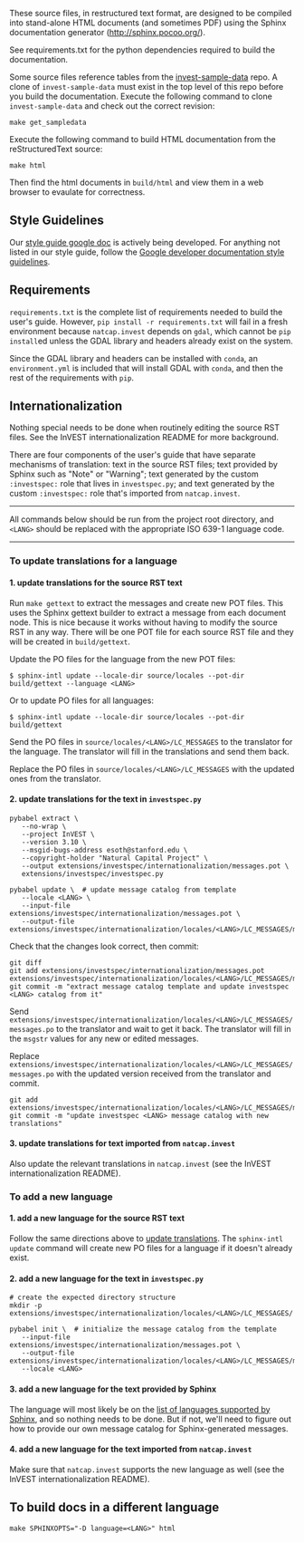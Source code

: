 These source files, in restructured text format, are designed to be compiled into stand-alone HTML documents
(and sometimes PDF) using the Sphinx documentation generator (http://sphinx.pocoo.org/).

See requirements.txt for the python dependencies required to build the documentation.

Some source files reference tables from the [invest-sample-data](https://bitbucket.org/natcap/invest-sample-data/src/master/) repo.
A clone of `invest-sample-data` must exist in the top level of this repo before you build the documentation.
Execute the following command to clone `invest-sample-data` and check out the correct revision:

`make get_sampledata`

Execute the following command to build HTML documentation from the reStructuredText source:

`make html`

Then find the html documents in `build/html` and view them in a web browser to evaulate for correctness.

## Style Guidelines

Our [style guide google doc](https://docs.google.com/document/d/1BHwHDu_I-x0s_2GsbUb4rfVmXMkl7kl97sx2suBTLh8/edit?usp=sharing) is actively being developed.
For anything not listed in our style guide, follow the [Google developer documentation style guidelines](https://developers.google.com/style).

## Requirements

`requirements.txt` is the complete list of requirements needed to build the user's guide.
However, `pip install -r requirements.txt` will fail in a fresh environment because `natcap.invest` depends on `gdal`, which cannot be `pip install`ed unless the GDAL library and headers already exist on the system.

Since the GDAL library and headers can be installed with `conda`, an `environment.yml` is included that will install GDAL with `conda`, and then the rest of the requirements with `pip`.

## Internationalization
Nothing special needs to be done when routinely editing the source RST files. See the InVEST internationalization README for more background.

There are four components of the user's guide that have separate mechanisms of translation: text in the source RST files; text provided by Sphinx such as "Note" or "Warning"; text generated by the custom `:investspec:` role that lives in `investspec.py`; and text generated by the custom `:investspec:` role that's imported from `natcap.invest`.

---
All commands below should be run from the project root directory, and `<LANG>` should be replaced with the appropriate ISO 639-1 language code.

---

### To update translations for a language

#### 1. update translations for the source RST text
Run `make gettext` to extract the messages and create new POT files. This uses the Sphinx gettext builder to extract a message from each document node. This is nice because it works without having to modify the source RST in any way. There will be one POT file for each source RST file and they will be created in `build/gettext`.

Update the PO files for the language from the new POT files:
```
$ sphinx-intl update --locale-dir source/locales --pot-dir build/gettext --language <LANG>
```
Or to update PO files for all languages:
```
$ sphinx-intl update --locale-dir source/locales --pot-dir build/gettext
```

Send the PO files in `source/locales/<LANG>/LC_MESSAGES` to the translator for the language. The translator will fill in the translations and send them back.

Replace the PO files in `source/locales/<LANG>/LC_MESSAGES` with the updated ones from the translator.

#### 2. update translations for the text in `investspec.py`
```
pybabel extract \
   --no-wrap \
   --project InVEST \
   --version 3.10 \
   --msgid-bugs-address esoth@stanford.edu \
   --copyright-holder "Natural Capital Project" \
   --output extensions/investspec/internationalization/messages.pot \
   extensions/investspec/investspec.py

pybabel update \  # update message catalog from template
   --locale <LANG> \
   --input-file extensions/investspec/internationalization/messages.pot \
   --output-file extensions/investspec/internationalization/locales/<LANG>/LC_MESSAGES/messages.po
```

Check that the changes look correct, then commit:
```
git diff
git add extensions/investspec/internationalization/messages.pot extensions/investspec/internationalization/locales/<LANG>/LC_MESSAGES/messages.po
git commit -m "extract message catalog template and update investspec <LANG> catalog from it"
```

Send `extensions/investspec/internationalization/locales/<LANG>/LC_MESSAGES/messages.po` to the translator and wait to get it back. The translator will fill in the `msgstr` values for any new or edited messages.

Replace `extensions/investspec/internationalization/locales/<LANG>/LC_MESSAGES/messages.po` with the updated version received from the translator and commit.

```
git add extensions/investspec/internationalization/locales/<LANG>/LC_MESSAGES/messages.po
git commit -m "update investspec <LANG> message catalog with new translations"
```

#### 3. update translations for text imported from `natcap.invest`
Also update the relevant translations in `natcap.invest` (see the InVEST internationalization README).


### To add a new language

#### 1. add a new language for the source RST text
Follow the same directions above to [update translations](#1-update-translations-for-the-source-rst-text). The `sphinx-intl update` command will create new PO files for a language if it doesn't already exist.

#### 2. add a new language for the text in `investspec.py`
```
# create the expected directory structure
mkdir -p extensions/investspec/internationalization/locales/<LANG>/LC_MESSAGES/

pybabel init \  # initialize the message catalog from the template
   --input-file extensions/investspec/internationalization/messages.pot \
   --output-file extensions/investspec/internationalization/locales/<LANG>/LC_MESSAGES/messages.po
   --locale <LANG>
```

#### 3. add a new language for the text provided by Sphinx
The language will most likely be on the [list of languages supported by Sphinx](https://www.sphinx-doc.org/en/master/usage/configuration.html#confval-language), and so nothing needs to be done. But if not, we'll need to figure out how to provide our own message catalog for Sphinx-generated messages.

#### 4. add a new language for the text imported from `natcap.invest`
Make sure that `natcap.invest` supports the new language as well (see the InVEST internationalization README).


## To build docs in a different language
```
make SPHINXOPTS="-D language=<LANG>" html
```

